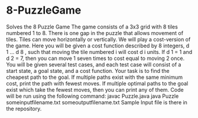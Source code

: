# 8-PuzzleGame
Solves the 8 Puzzle Game
The game consists of a 3x3
grid with 8 tiles numbered 1 to 8. There is one gap in the puzzle that allows movement of tiles. Tiles can move
horizontally or vertically.
We will play a cost-version of the game. Here you will be given a cost function
described by 8 integers, d 1 ... d 8 , such that moving the tile numbered i will cost d i units. If d 1 = 1 and d 2 = 7, then you
can move 1 seven times to cost equal to moving 2 once. You will be given several test cases, and each test case will
consist of a start state, a goal state, and a cost function. Your task is to find the cheapest path to the goal. If multiple
paths exist with the same minimum cost, print the path with fewest moves. If multiple optimal paths to the goal exist
which take the fewest moves, then you can print any of them.
Code will be run using the following command:
javac Puzzle.java
java Puzzle someinputfilename.txt someoutputfilename.txt
Sample Input file is there in the repository.
